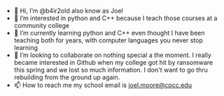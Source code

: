 - 👋 Hi, I’m @b4ir2old also know as Joel
- 👀 I’m interested in python and C++ because I teach those courses at a community college
- 🌱 I’m currently learning python and C++ even thought I have been teaching both for years, with computer languages you never stop learning
- 💞️ I’m looking to collaborate on nothing special a the moment. I really became interested in Github when my college got hit by ransomware this spring 
and we lost so much information. I don't want to go thru rebuilding from the ground up again.
- 📫 How to reach me my school email is joel.moore@cpcc.edu

<!---
b4ir2old/b4ir2old is a ✨ special ✨ repository because its `README.md` (this file) appears on your GitHub profile.
You can click the Preview link to take a look at your changes.
--->
